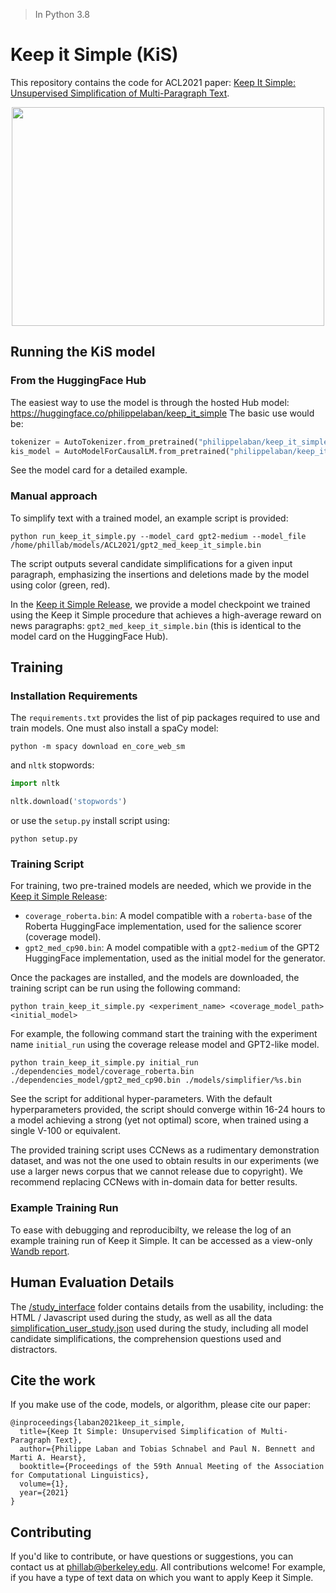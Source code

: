 > In Python 3.8

# Keep it Simple (KiS)

This repository contains the code for ACL2021
paper: [Keep It Simple: Unsupervised Simplification of Multi-Paragraph Text](https://tingofurro.github.io/pdfs/ACL2021_Keep_It_Simple.pdf).

<p align="center">
  <img width="500" height="350" src="https://tingofurro.github.io/images/Keep_It_Simple.png">
</p>

## Running the KiS model

### From the HuggingFace Hub

The easiest way to use the model is through the hosted Hub model: https://huggingface.co/philippelaban/keep_it_simple
The basic use would be:

``` python
tokenizer = AutoTokenizer.from_pretrained("philippelaban/keep_it_simple")
kis_model = AutoModelForCausalLM.from_pretrained("philippelaban/keep_it_simple")
```

See the model card for a detailed example.

### Manual approach

To simplify text with a trained model, an example script is provided:

``` shell
python run_keep_it_simple.py --model_card gpt2-medium --model_file /home/phillab/models/ACL2021/gpt2_med_keep_it_simple.bin
```

The script outputs several candidate simplifications for a given input paragraph, emphasizing the insertions and
deletions made by the model using color (green, red).

In the [Keep it Simple Release](https://github.com/tingofurro/keep_it_simple/releases/tag/0.1), we provide a model
checkpoint we trained using the Keep it Simple procedure that achieves a high-average reward on news
paragraphs: `gpt2_med_keep_it_simple.bin` (this is identical to the model card on the HuggingFace Hub).

## Training

### Installation Requirements

The `requirements.txt` provides the list of pip packages required to use and train models.
One must also install a spaCy model:

``` shell
python -m spacy download en_core_web_sm
```

and `nltk` stopwords:

```python
import nltk

nltk.download('stopwords')
```

or use the `setup.py` install script using:

```shell
python setup.py
```

### Training Script

For training, two pre-trained models are needed, which we provide in
the [Keep it Simple Release](https://github.com/tingofurro/keep_it_simple/releases/tag/0.1):

- `coverage_roberta.bin`: A model compatible with a `roberta-base` of the Roberta HuggingFace implementation, used for
  the salience scorer (coverage model).
- `gpt2_med_cp90.bin`: A model compatible with a `gpt2-medium` of the GPT2 HuggingFace implementation, used as the
  initial model for the generator.

Once the packages are installed, and the models are downloaded, the training script can be run using the following
command:

```shell
python train_keep_it_simple.py <experiment_name> <coverage_model_path> <initial_model>
```

For example, the following command start the training with the experiment name `initial_run` using the coverage release
model and GPT2-like model.

```shell
python train_keep_it_simple.py initial_run ./dependencies_model/coverage_roberta.bin ./dependencies_model/gpt2_med_cp90.bin ./models/simplifier/%s.bin
```

See the script for additional hyper-parameters. With the default hyperparameters provided, the script should converge
within 16-24 hours to a model achieving a strong (yet not optimal) score, when trained using a single V-100 or
equivalent.

The provided training script uses CCNews as a rudimentary demonstration dataset, and was not the one used to obtain
results in our experiments (we use a larger news corpus that we cannot release due to copyright). We recommend replacing
CCNews with in-domain data for better results.

### Example Training Run

To ease with debugging and reproducibilty, we release the log of an example training run of Keep it Simple.
It can be accessed as a
view-only [Wandb report](https://wandb.ai/phillab/simplifier_train/reports/Example-Keep-it-Simple-Run--Vmlldzo5ODg2ODY?accessToken=s5vaxrs2syn18aklu3fz3lfyho53di9p1v0qtmgsepgs34s229rymg15scntycuy).

## Human Evaluation Details

The [/study_interface](https://github.com/tingofurro/keep_it_simple/tree/main/study_interface) folder contains details
from the usability, including: the HTML / Javascript used during the study, as well as all the
data [simplification_user_study.json](https://github.com/tingofurro/keep_it_simple/blob/main/study_interface/simplification_user_study.json)
used during the study, including all model candidate simplifications, the comprehension questions used and distractors.

## Cite the work

If you make use of the code, models, or algorithm, please cite our paper:

```
@inproceedings{laban2021keep_it_simple,
  title={Keep It Simple: Unsupervised Simplification of Multi-Paragraph Text},
  author={Philippe Laban and Tobias Schnabel and Paul N. Bennett and Marti A. Hearst},
  booktitle={Proceedings of the 59th Annual Meeting of the Association for Computational Linguistics},
  volume={1},
  year={2021}
}
```

## Contributing

If you'd like to contribute, or have questions or suggestions, you can contact us at phillab@berkeley.edu.
All contributions welcome! For example, if you have a type of text data on which you want to apply Keep it Simple.


